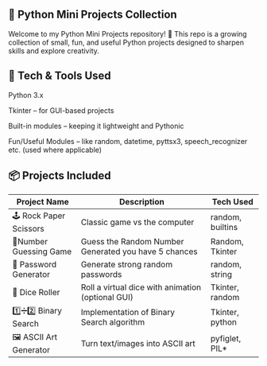 <h2>🐍 Python Mini Projects Collection</h2>
Welcome to my Python Mini Projects repository! 🚀
This repo is a growing collection of small, fun, and useful Python projects designed to sharpen skills and explore creativity.

<h2>🧰 Tech & Tools Used</h2>
Python 3.x

Tkinter – for GUI-based projects

Built-in modules – keeping it lightweight and Pythonic

Fun/Useful Modules – like random, datetime, pyttsx3, speech_recognizer etc. (used where applicable)

<h2>📦 Projects Included</h2>

| Project Name            | Description                                       | Tech Used         |
| ----------------------- | ------------------------------------------------- | ----------------- |
| 🕹️ Rock Paper Scissors | Classic game vs the computer                      | random, builtins  |
| 🔢Number Guessing Game  | Guess the Random Number Generated you have 5 chances| Random, Tkinter |
| 🔐 Password Generator   | Generate strong random passwords                  | random, string    |
| 🎲 Dice Roller          | Roll a virtual dice with animation (optional GUI) | Tkinter, random   |
| 1️⃣➗2️⃣ Binary Search   | Implementation of Binary Search algorithm     | Tkinter, python   |          |
| 🖼 ASCII Art Generator  | Turn text/images into ASCII art                   | pyfiglet, PIL\*   |
